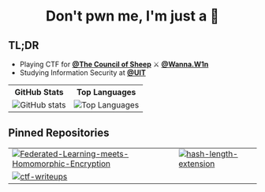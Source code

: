 <h1 align="center">Don't pwn me, I'm just a 🦀</h1>

## TL;DR

- Playing CTF for **[@The Council of Sheep](https://ctftime.org/team/221828)** ⚔️ **[@Wanna.W1n](https://ctftime.org/team/138431)**
- Studying Information Security at **[@UIT](https://en.uit.edu.vn/)**

<div align="center">
    <table>
        <tr>
            <th style="text-align:center;">GitHub Stats</th>
            <th style="text-align:center;">Top Languages</th>
        </tr>
        <tr>
            <td><img src="https://github-readme-stats.vercel.app/api?username=thecrabsterchief&show_icons=true&theme=tokyonight" alt="GitHub stats"></td>
            <td><img src="https://github-readme-stats.vercel.app/api/top-langs/?username=thecrabsterchief&layout=compact&langs_count=8&hide=html,makefile,cmake,jupyter%20notebook,css&theme=tokyonight" alt="Top Languages"></td>
        </tr>
    </table>
</div>

## Pinned Repositories

<div align="center">
    <table>
        <tr>
        </tr>
        <tr>
            <td><a href="https://github.com/thecrabsterchief/Federated-Learning-meets-Homomorphic-Encryption"><img src="https://github-readme-stats.vercel.app/api/pin/?username=thecrabsterchief&repo=Federated-Learning-meets-Homomorphic-Encryption&show_owner=true&theme=tokyonight" alt="Federated-Learning-meets-Homomorphic-Encryption"></a></td>
            <td><a href="https://github.com/thecrabsterchief/hash-length-extension"><img src="https://github-readme-stats.vercel.app/api/pin/?username=thecrabsterchief&repo=hash-length-extension&show_owner=true&theme=tokyonight" alt="hash-length-extension"></a></td>
        </tr>
        <tr>
            <td><a href="https://github.com/thecrabsterchief/ctf-writeups"><img src="https://github-readme-stats.vercel.app/api/pin/?username=thecrabsterchief&repo=ctf-writeups&show_owner=true&theme=tokyonight" alt="ctf-writeups"></a></td>
            <td></td>
        </tr>
    </table>
</div>